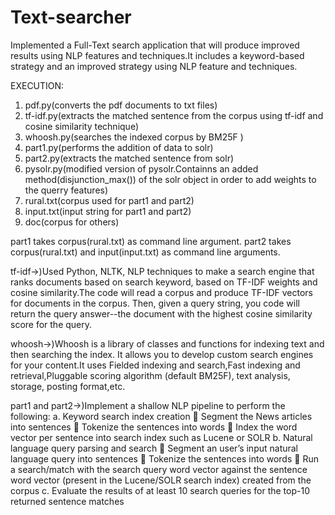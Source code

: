 # Text-searcher
Implemented a Full-Text search application that will produce improved results using NLP features and techniques.It includes a keyword-based strategy and an improved strategy using NLP feature and techniques.

EXECUTION:

1. pdf.py(converts the pdf documents to txt files)
2. tf-idf.py(extracts the matched sentence from the corpus using tf-idf and cosine similarity technique)
3. whoosh.py(searches the indexed corpus by BM25F )
4. part1.py(performs the addition of data to solr)
5. part2.py(extracts the matched sentence from solr)
6. pysolr.py(modified version of pysolr.Containns an added method(disjunction_max()) of the solr object in order to add weights to the querry features)
7. rural.txt(corpus used for part1 and part2)
8. input.txt(input string for part1 and part2)
9. doc(corpus for others)

part1 takes corpus(rural.txt) as command line argument.
part2 takes corpus(rural.txt) and input(input.txt) as command line arguments.


tf-idf->)Used Python, NLTK, NLP techniques to make a search engine that ranks documents based on search keyword, based on TF-IDF weights and cosine similarity.The code will read a corpus and produce TF-IDF vectors for documents in the corpus. Then, given a query string, you code will return the query answer--the document with the highest cosine similarity score for the query.

whoosh->)Whoosh is a library of classes and functions for indexing text and then searching the index. It allows you to develop custom search engines for your content.It uses Fielded indexing and search,Fast indexing and retrieval,Pluggable scoring algorithm (default BM25F), text analysis, storage, posting format,etc.

part1 and part2->)Implement a shallow NLP pipeline to perform the following: a. Keyword search index creation  Segment the News articles into sentences  Tokenize the sentences into words  Index the word vector per sentence into search index such as Lucene or SOLR b. Natural language query parsing and search  Segment an user’s input natural language query into sentences  Tokenize the sentences into words  Run a search/match with the search query word vector against the sentence word vector (present in the Lucene/SOLR search index) created from the corpus c. Evaluate the results of at least 10 search queries for the top-10 returned sentence matches



